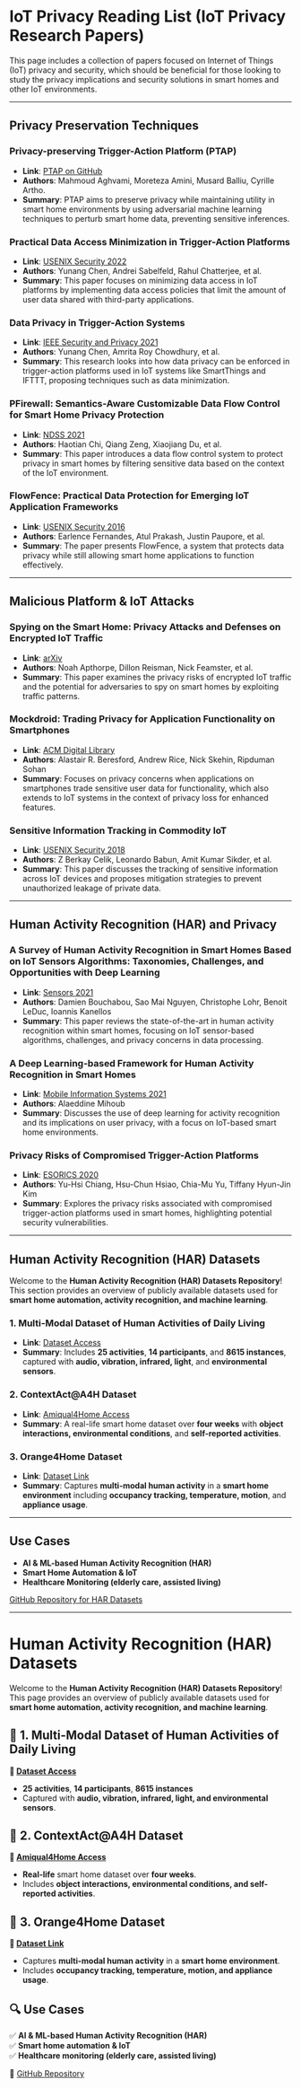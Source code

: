 # IoT Privacy Reading List (IoT Privacy Research Papers)

This page includes a collection of papers focused on Internet of Things (IoT) privacy and security, which should be beneficial for those looking to study the privacy implications and security solutions in smart homes and other IoT environments.

---

## Privacy Preservation Techniques

### Privacy-preserving Trigger-Action Platform (PTAP)
- **Link**: [PTAP on GitHub](https://github.com/mahmoudaghvami/ptap)
- **Authors**: Mahmoud Aghvami, Moreteza Amini, Musard Balliu, Cyrille Artho.
- **Summary**: PTAP aims to preserve privacy while maintaining utility in smart home environments by using adversarial machine learning techniques to perturb smart home data, preventing sensitive inferences.

### Practical Data Access Minimization in Trigger-Action Platforms
- **Link**: [USENIX Security 2022](https://www.usenix.org/conference/usenixsecurity22)
- **Authors**: Yunang Chen, Andrei Sabelfeld, Rahul Chatterjee, et al.
- **Summary**: This paper focuses on minimizing data access in IoT platforms by implementing data access policies that limit the amount of user data shared with third-party applications.

### Data Privacy in Trigger-Action Systems
- **Link**: [IEEE Security and Privacy 2021](https://ieeexplore.ieee.org/document/9533192)
- **Authors**: Yunang Chen, Amrita Roy Chowdhury, et al.
- **Summary**: This research looks into how data privacy can be enforced in trigger-action platforms used in IoT systems like SmartThings and IFTTT, proposing techniques such as data minimization.

### PFirewall: Semantics-Aware Customizable Data Flow Control for Smart Home Privacy Protection
- **Link**: [NDSS 2021](https://www.ndss-symposium.org/)
- **Authors**: Haotian Chi, Qiang Zeng, Xiaojiang Du, et al.
- **Summary**: This paper introduces a data flow control system to protect privacy in smart homes by filtering sensitive data based on the context of the IoT environment.

### FlowFence: Practical Data Protection for Emerging IoT Application Frameworks
- **Link**: [USENIX Security 2016](https://www.usenix.org/conference/usenixsecurity16)
- **Authors**: Earlence Fernandes, Atul Prakash, Justin Paupore, et al.
- **Summary**: The paper presents FlowFence, a system that protects data privacy while still allowing smart home applications to function effectively.

---

## Malicious Platform & IoT Attacks

### Spying on the Smart Home: Privacy Attacks and Defenses on Encrypted IoT Traffic
- **Link**: [arXiv](https://arxiv.org/abs/1708.05044)
- **Authors**: Noah Apthorpe, Dillon Reisman, Nick Feamster, et al.
- **Summary**: This paper examines the privacy risks of encrypted IoT traffic and the potential for adversaries to spy on smart homes by exploiting traffic patterns.

### Mockdroid: Trading Privacy for Application Functionality on Smartphones
- **Link**: [ACM Digital Library](https://dl.acm.org/doi/10.1145/1929319.1929345)
- **Authors**: Alastair R. Beresford, Andrew Rice, Nick Skehin, Ripduman Sohan
- **Summary**: Focuses on privacy concerns when applications on smartphones trade sensitive user data for functionality, which also extends to IoT systems in the context of privacy loss for enhanced features.

### Sensitive Information Tracking in Commodity IoT
- **Link**: [USENIX Security 2018](https://www.usenix.org/conference/usenixsecurity18)
- **Authors**: Z Berkay Celik, Leonardo Babun, Amit Kumar Sikder, et al.
- **Summary**: This paper discusses the tracking of sensitive information across IoT devices and proposes mitigation strategies to prevent unauthorized leakage of private data.

---

## Human Activity Recognition (HAR) and Privacy

### A Survey of Human Activity Recognition in Smart Homes Based on IoT Sensors Algorithms: Taxonomies, Challenges, and Opportunities with Deep Learning
- **Link**: [Sensors 2021](https://www.mdpi.com/1424-8220/21/18/6037)
- **Authors**: Damien Bouchabou, Sao Mai Nguyen, Christophe Lohr, Benoit LeDuc, Ioannis Kanellos
- **Summary**: This paper reviews the state-of-the-art in human activity recognition within smart homes, focusing on IoT sensor-based algorithms, challenges, and privacy concerns in data processing.

### A Deep Learning-based Framework for Human Activity Recognition in Smart Homes
- **Link**: [Mobile Information Systems 2021](https://www.hindawi.com/journals/misy/2021/8849896/)
- **Authors**: Alaeddine Mihoub
- **Summary**: Discusses the use of deep learning for activity recognition and its implications on user privacy, with a focus on IoT-based smart home environments.

### Privacy Risks of Compromised Trigger-Action Platforms
- **Link**: [ESORICS 2020](https://link.springer.com/chapter/10.1007/978-3-030-58852-4_14)
- **Authors**: Yu-Hsi Chiang, Hsu-Chun Hsiao, Chia-Mu Yu, Tiffany Hyun-Jin Kim
- **Summary**: Explores the privacy risks associated with compromised trigger-action platforms used in smart homes, highlighting potential security vulnerabilities.

---

## Human Activity Recognition (HAR) Datasets

Welcome to the **Human Activity Recognition (HAR) Datasets Repository**! This section provides an overview of publicly available datasets used for **smart home automation, activity recognition, and machine learning**.

### 1. Multi-Modal Dataset of Human Activities of Daily Living
- **Link**: [Dataset Access](https://zenodo.org/records/7937591)
- **Summary**: Includes **25 activities**, **14 participants**, and **8615 instances**, captured with **audio, vibration, infrared, light**, and **environmental sensors**.

### 2. ContextAct@A4H Dataset
- **Link**: [Amiqual4Home Access](http://amiqual4home.inria.fr)
- **Summary**: A real-life smart home dataset over **four weeks** with **object interactions, environmental conditions**, and **self-reported activities**.

### 3. Orange4Home Dataset
- **Link**: [Dataset Link](#)
- **Summary**: Captures **multi-modal human activity** in a **smart home environment** including **occupancy tracking, temperature, motion**, and **appliance usage**.

---

## Use Cases

- **AI & ML-based Human Activity Recognition (HAR)**
- **Smart Home Automation & IoT**
- **Healthcare Monitoring (elderly care, assisted living)**

[GitHub Repository for HAR Datasets](https://github.com/mahmoudaghvami/human-activity-datasets)

---


# Human Activity Recognition (HAR) Datasets

Welcome to the **Human Activity Recognition (HAR) Datasets Repository**! This page provides an overview of publicly available datasets used for **smart home automation, activity recognition, and machine learning**.

## 📌 1. Multi-Modal Dataset of Human Activities of Daily Living
**🔗 [Dataset Access](https://zenodo.org/records/7937591)**  
- **25 activities**, **14 participants**, **8615 instances**
- Captured with **audio, vibration, infrared, light, and environmental sensors**.

## 📌 2. ContextAct@A4H Dataset
**🔗 [Amiqual4Home Access](http://amiqual4home.inria.fr)**  
- **Real-life** smart home dataset over **four weeks**.
- Includes **object interactions, environmental conditions, and self-reported activities**.

## 📌 3. Orange4Home Dataset
**🔗 [Dataset Link](#)**  
- Captures **multi-modal human activity** in a **smart home environment**.
- Includes **occupancy tracking, temperature, motion, and appliance usage**.

## 🔍 Use Cases
✅ **AI & ML-based Human Activity Recognition (HAR)**  
✅ **Smart home automation & IoT**  
✅ **Healthcare monitoring (elderly care, assisted living)**  

📌 [GitHub Repository](https://github.com/mahmoudaghvami/human-activity-datasets)

